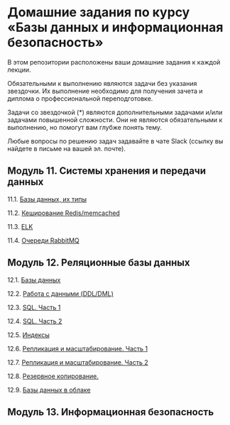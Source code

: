 # Домашние задания по курсу «Базы данных и информационная безопасность»

В этом репозитории расположены ваши домашние задания к каждой лекции. 

Обязательными к выполнению являются задачи без указания звездочки. Их выполнение необходимо для получения зачета и диплома о профессиональной переподготовке.

Задачи со звездочкой (*) являются дополнительными задачами и/или задачами повышенной сложности. Они не являются обязательными к выполнению, но помогут вам глубже понять тему.

Любые вопросы по решению задач задавайте в чате Slack (ссылку вы найдете в письме на вашей эл. почте).

## Модуль 11. Системы хранения и передачи данных

11.1. [Базы данных, их типы](https://github.com/netology-code/sdb-homeworks/blob/main/11-01.md)

11.2. [Кеширование Redis/memcached](https://github.com/netology-code/sdb-homeworks/blob/main/11-02.md)

11.3. [ELK]()

11.4. [Очереди RabbitMQ]()


## Модуль 12. Реляционные базы данных

12.1. [Базы данных]()

12.2. [Работа с данными (DDL/DML)]()

12.3. [SQL. Часть 1]()

12.4. [SQL. Часть 2]()

12.5. [Индексы]()

12.6. [Репликация и масштабирование. Часть 1]()

12.7. [Репликация и масштабирование. Часть 2]()

12.8. [Резервное копирование. ]()

12.9. [Базы данных в облаке]()


## Модуль 13. Информационная безопасность
